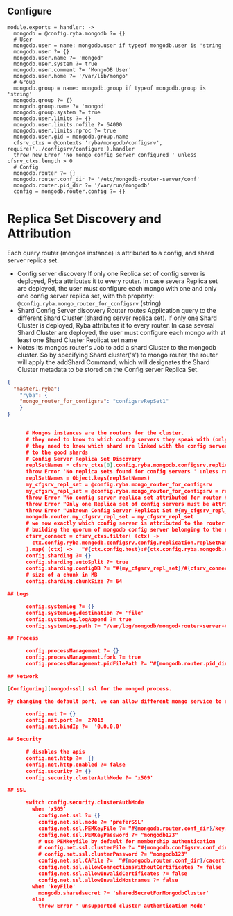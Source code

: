 
## Configure

    module.exports = handler: ->
      mongodb = @config.ryba.mongodb ?= {}
      # User
      mongodb.user = name: mongodb.user if typeof mongodb.user is 'string'
      mongodb.user ?= {}
      mongodb.user.name ?= 'mongod'
      mongodb.user.system ?= true
      mongodb.user.comment ?= 'MongoDB User'
      mongodb.user.home ?= '/var/lib/mongo'
      # Group
      mongodb.group = name: mongodb.group if typeof mongodb.group is 'string'
      mongodb.group ?= {}
      mongodb.group.name ?= 'mongod'
      mongodb.group.system ?= true
      mongodb.user.limits ?= {}
      mongodb.user.limits.nofile ?= 64000
      mongodb.user.limits.nproc ?= true
      mongodb.user.gid = mongodb.group.name
      cfsrv_ctxs = @contexts 'ryba/mongodb/configsrv', require('../configsrv/configure').handler
      throw new Error 'No mongo config server configured ' unless cfsrv_ctxs.length > 0
      # Config
      mongodb.router ?= {}
      mongodb.router.conf_dir ?= '/etc/mongodb-router-server/conf'
      mongodb.router.pid_dir ?= '/var/run/mongodb'
      config = mongodb.router.config ?= {}

# Replica Set Discovery and Attribution

Each query router (mongos instance) is attributed to a config, and shard server replica set.
- Config server discovery
  If only one Replica set of config server is deployed, Ryba attributes it to every router.
  In case severa Replica set are deployed, the user must configure each mongo with one and only one
  config server replica set, with the property: `@config.ryba.mongo_router_for_configsrv` (string)
- Shard Config Server discovery
  Router routes Application query to the different Shard Cluster (sharding server replica set).
  If only one Shard Cluster is deployed, Ryba attributes it to every router.
  In case several Shard Cluster are deployed, the user must configure each mongo with at least one
  Shard Cluster Replicat set name
- Notes
  Its mongos router's Job to add a shard Cluster to the mongodb cluster. So by specifying Shard cluster('s')
  to mongo router,  the router will apply the addShard Command, which will designates the
  Shard Cluster metadata to be stored on the Config server Replica Set.


```json
{
  "master1.ryba":
    "ryba": {
    "mongo_router_for_configsrv": "configsrvRepSet1"
    }
}


      # Mongos instances are the routers for the cluster.
      # they need to know to which config servers they speak with (only one replicat set of config servers is allowed)
      # they need to know which shard are linked with the config server to be able to route the client
      # to the good shards
      # Config Server Replica Set Discovery
      replSetNames = cfsrv_ctxs[0].config.ryba.mongodb.configsrv.replica_sets
      throw Error 'No replica sets found for config servers ' unless replSetNames
      replSetNames = Object.keys(replSetNames)
      my_cfgsrv_repl_set = @config.ryba.mongo_router_for_configsrv
      my_cfgsrv_repl_set = @config.ryba.mongo_router_for_configsrv = replSetNames[0]  if replSetNames.length == 1 and not my_cfgsrv_repl_set?
      throw Error "No config server replica set attributed for router #{@config.host}"  unless my_cfgsrv_repl_set?
      throw Error "Only one Replica set of config servers must be attributed to router #{@config.host}" unless typeof my_cfgsrv_repl_set is 'string'
      throw Error "Unknown Config Server Replicat Set #{my_cfgsrv_repl_set}" unless replSetNames.indexOf my_cfgsrv_repl_set > -1
      mongodb.router.my_cfgsrv_repl_set = my_cfgsrv_repl_set
      # we now exactly which config server is attributed to the router
      # building the quorum of mongodb config server belonging to the replica set attributed to router
      cfsrv_connect = cfsrv_ctxs.filter( (ctx) ->
        ctx.config.ryba.mongodb.configsrv.config.replication.replSetName is my_cfgsrv_repl_set
      ).map( (ctx) ->   "#{ctx.config.host}:#{ctx.config.ryba.mongodb.configsrv.config.net.port}" ).join(',')
      config.sharding ?= {}
      config.sharding.autoSplit ?= true
      config.sharding.configDB ?= "#{my_cfgsrv_repl_set}/#{cfsrv_connect}"
      # size of a chunk in MB
      config.sharding.chunkSize ?= 64

## Logs

      config.systemLog ?= {}
      config.systemLog.destination ?= 'file'
      config.systemLog.logAppend ?= true
      config.systemLog.path ?= "/var/log/mongodb/mongod-router-server-#{@config.host}.log"

## Process

      config.processManagement ?= {}
      config.processManagement.fork ?= true
      config.processManagement.pidFilePath ?= "#{mongodb.router.pid_dir}/mongod-router-server-#{@config.host}.pid"

## Network

[Configuring][mongod-ssl] ssl for the mongod process.

By changing the default port, we can allow different mongo service to run on the same host

      config.net ?= {}
      config.net.port ?=  27018
      config.net.bindIp ?=  '0.0.0.0'

## Security

      # disables the apis
      config.net.http ?=  {}
      config.net.http.enabled ?= false
      config.security ?= {}
      config.security.clusterAuthMode ?= 'x509'

## SSL

      switch config.security.clusterAuthMode
        when 'x509'
          config.net.ssl ?= {}
          config.net.ssl.mode ?= 'preferSSL'
          config.net.ssl.PEMKeyFile ?= "#{mongodb.router.conf_dir}/key.pem"
          config.net.ssl.PEMKeyPassword ?= "mongodb123"
          # use PEMkeyfile by default for membership authentication
          # config.net.ssl.clusterFile ?= "#{mongodb.configsrv.conf_dir}/cluster.pem" # this is the mongodb version of java trustore
          # config.net.ssl.clusterPassword ?= "mongodb123"
          config.net.ssl.CAFile ?=  "#{mongodb.router.conf_dir}/cacert.pem"
          config.net.ssl.allowConnectionsWithoutCertificates ?= false
          config.net.ssl.allowInvalidCertificates ?= false
          config.net.ssl.allowInvalidHostnames ?= false
        when 'keyFile'
          mongodb.sharedsecret ?= 'sharedSecretForMongodbCluster'
        else
          throw Error ' unsupported cluster authentication Mode'
